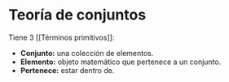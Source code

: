# Teoría de conjuntos

Tiene 3 [[Términos primitivos]]:

- **Conjunto:** una colección de elementos.
- **Elemento:** objeto matemático que pertenece a un conjunto.
- **Pertenece:** estar dentro de.
